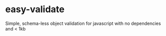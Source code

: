 # easy-validate
Simple, schema-less object validation for javascript with no dependencies and &lt; 1kb
